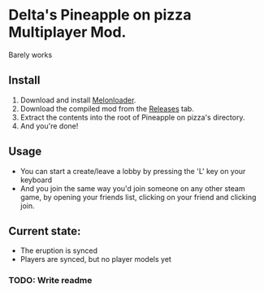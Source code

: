 ﻿# Delta's Pineapple on pizza Multiplayer Mod.
Barely works

## Install 
1. Download and install [Melonloader](https://github.com/LavaGang/MelonLoader/releases/latest/).
2. Download the compiled mod from the [Releases](https://github.com/DeltaNeverUsed/POPMultiplayer/releases/Latest/) tab.
3. Extract the contents into the root of Pineapple on pizza's directory.
4. And you're done!

## Usage
- You can start a create/leave a lobby by pressing the 'L' key on your keyboard
- And you join the same way you'd join someone on any other steam game, by opening your friends list, clicking on your friend and clicking join.

## Current state:
- The eruption is synced
- Players are synced, but no player models yet

### TODO: Write readme